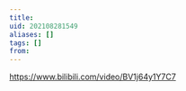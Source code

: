 ```yaml
---
title: 
uid: 202108281549
aliases: []
tags: []
from: 
---
```

https://www.bilibili.com/video/BV1j64y1Y7C7